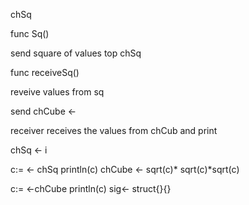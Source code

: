 
chSq

func Sq()

send square of values top chSq 

func receiveSq()

reveive values from sq

send chCube <- 

receiver receives the values from chCub and print

chSq <- i

c:= <- chSq
println(c)
chCube <- sqrt(c)* sqrt(c)*sqrt(c)

c:= <-chCube
println(c)
sig<- struct{}{}



